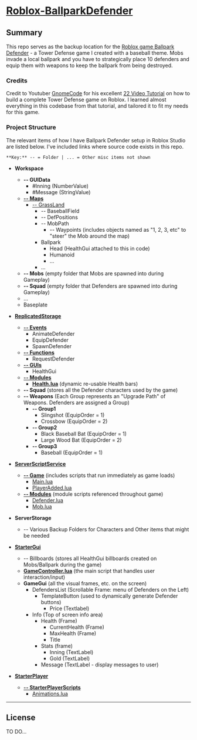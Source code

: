 # [Roblox-BallparkDefender](https://prilldev.github.io/Roblox-BallparkDefender/)

## Summary

This repo serves as the backup location for the [Roblox game Ballpark Defender](https://roblox.com/games/12117545162/Ballpark-Defender) - a Tower Defense game I created with a baseball theme. Mobs invade a local ballpark and you have to strategically place 10 defenders and equip them with weapons to keep the ballpark from being destroyed. 

### Credits

Credit to Youtuber [GnomeCode](https://www.youtube.com/@GnomeCode) for his excellent [22 Video Tutorial](https://www.youtube.com/watch?v=DanjB0cTfw0&list=PLtMUa6NlF10fEF1WOeDtuGcIn0RdUNL7c) on how to build a complete Tower Defense game on Roblox. I learned almost everything in this codebase from that tutorial, and tailored it to fit my needs for this game.

### Project Structure 

The relevant items of how I have Ballpark Defender setup in Roblox Studio are listed below. I've included links where source code exists in this repo.

```
**Key:** -- = Folder | ... = Other misc items not shown
```

* **Workspace**
    * **-- GUIData**
        * #Inning (NumberValue)
        * #Message (StringValue)
    * **[-- Maps](https://github.com/prilldev/Roblox-BallparkDefender/tree/master/Workspace/Maps)**
        * [-- GrassLand](https://github.com/prilldev/Roblox-BallparkDefender/tree/master/Workspace/Maps/GrassLand)
            * -- BaseballField
            * -- DefPositions
            * -- MobPath
                * -- Waypoints (includes objects named as "1, 2, 3, etc" to "steer" the Mob around the map)
            * Ballpark
                * Head (HealthGui attached to this in code)
                * Humanoid
                * ...
            * ...
    * **-- Mobs** (empty folder that Mobs are spawned into during Gameplay)
    * **-- Squad** (empty folder that Defenders are spawned into during Gameplay)
    * ...
    * Baseplate 
    
* **[ReplicatedStorage](https://github.com/prilldev/Roblox-BallparkDefender/tree/master/ReplicatedStorage/Modules)**
    * **[-- Events](https://github.com/prilldev/Roblox-BallparkDefender/tree/master/ReplicatedStorage/Events)**
        * AnimateDefender
        * EquipDefender
        * SpawnDefender
    * **[-- Functions](https://github.com/prilldev/Roblox-BallparkDefender/tree/master/ReplicatedStorage/Functions)**
        * RequestDefender
    * **[-- GUIs](https://github.com/prilldev/Roblox-BallparkDefender/tree/master/ReplicatedStorage/GUIs)**
        * HealthGui
    * **[-- Modules](https://github.com/prilldev/Roblox-BallparkDefender/tree/master/ReplicatedStorage/Modules)**
        * **[Health.lua](https://github.com/prilldev/Roblox-BallparkDefender/blob/master/ReplicatedStorage/Modules/Health.lua)** (dynamic re-usable Health bars)
    * **-- Squad** (stores all the Defender characters used by the game)
    * **-- Weapons** 
    (Each Group represents an "Upgrade Path" of Weapons. Defenders are assigned a Group)
        * **-- Group1** 
            * Slingshot (EquipOrder = 1)
            * Crossbow (EquipOrder = 2)
        * **-- Group2**
            * Black Baseball Bat (EquipOrder = 1)
            * Large Wood Bat (EquipOrder = 2)
        * **-- Group3**
            * Baseball (EquipOrder = 1)
    
* **[ServerScriptService](https://github.com/prilldev/Roblox-BallparkDefender/tree/master/ServerScriptService)**
    * **[-- Game](https://github.com/prilldev/Roblox-BallparkDefender/tree/master/ServerScriptService/Game)** (includes scripts that run immediately as game loads)
        * [Main.lua](https://github.com/prilldev/Roblox-BallparkDefender/blob/master/ServerScriptService/Game/Main.lua)
        * [PlayerAdded.lua](https://github.com/prilldev/Roblox-BallparkDefender/blob/master/ServerScriptService/Game/PlayerAdded.lua)
    * **[-- Modules](https://github.com/prilldev/Roblox-BallparkDefender/tree/master/ServerScriptService/Modules)** (module scripts referenced throughout game)
        * [Defender.lua](https://github.com/prilldev/Roblox-BallparkDefender/blob/master/ServerScriptService/Modules/Defender.lua)
        * [Mob.lua](https://github.com/prilldev/Roblox-BallparkDefender/blob/master/ServerScriptService/Modules/Mob.lua)
* **ServerStorage**
    * -- Various Backup Folders for Characters and Other items that might be needed
* **[StarterGui](https://github.com/prilldev/Roblox-BallparkDefender/tree/master/StarterGui)**
    * -- Billboards (stores all HealthGui billboards created on Mobs/Ballpark during the game)
    * **[GameController.lua](https://github.com/prilldev/Roblox-BallparkDefender/blob/master/StarterGui/GameController.lua)** (the main script that handles user interaction/input)
    * **GameGui** (all the visual frames, etc. on the screen)
        * DefendersList (Scrollable Frame: menu of Defenders on the Left)
            * TemplateButton (used to dynamically generate Defender buttons)
                * Price (Textlabel)
        * Info (Top of screen info area)
            * Health (Frame)
                * CurrentHealth (Frame)
                * MaxHealth (Frame)
                * Title
            * Stats (frame)
                * Inning (TextLabel)
                * Gold (TextLabel)
            * Message (TextLabel - display messages to user)
        
* **[StarterPlayer](https://github.com/prilldev/Roblox-BallparkDefender/tree/master/StarterPlayer)**
    * **[-- StarterPlayerScripts](https://github.com/prilldev/Roblox-BallparkDefender/tree/master/StarterPlayer/StarterPlayerScripts)**
        * [Animations.lua](https://github.com/prilldev/Roblox-BallparkDefender/blob/master/StarterPlayer/StarterPlayerScripts/Animations.lua)

---

## License

TO DO...
